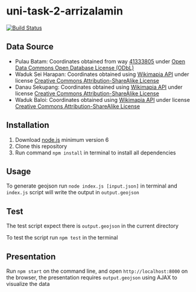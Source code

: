 # uni-task-2-arrizalamin

[![Build Status](https://travis-ci.com/BesutKode/uni-task-2-arrizalamin.svg?token=Ygsvp2rrkv6prX8pcCeo&branch=master)](https://travis-ci.com/BesutKode/uni-task-2-arrizalamin)

## Data Source
- Pulau Batam: Coordinates obtained from way [41333805](http://www.openstreetmap.org/way/41333805)
  under [Open Data Commons Open Database License (ODbL)](http://opendatacommons.org/licenses/odbl/)
- Waduk Sei Harapan: Coordinates obtained using [Wikimapia API](http://wikimapia.org/8362247/Waduk-Sei-Harapan)
  under license [Creative Commons Attribution-ShareAlike License](http://wikimapia.org/terms_reference.html)
- Danau Sekupang: Coordinates obtained using [Wikimapia API](http://wikimapia.org/25586936/Danau-Sekupang)
  under license [Creative Commons Attribution-ShareAlike License](http://wikimapia.org/terms_reference.html)
- Waduk Baloi: Coordinates obtained using [Wikimapia API](http://wikimapia.org/8055954/Waduk-Baloi)
  under license [Creative Commons Attribution-ShareAlike License](http://wikimapia.org/terms_reference.html)

## Installation
1. Download [node.js](https://nodejs.org/) minimum version 6
2. Clone this repository
3. Run command `npm install` in terminal to install all dependencies
 
## Usage
To generate geojson run `node index.js [input.json]` in terminal and
`index.js` script will write the output in `output.geojson`

## Test
The test script expect there is `output.geojson` in the current directory

To test the script run `npm test` in the terminal

## Presentation
Run `npm start` on the command line, and open `http://localhost:8000` on the
browser, the presentation requires `output.geojson` using AJAX to visualize
the data
